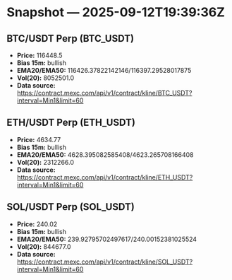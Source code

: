 # Snapshot — 2025-09-12T19:39:36Z

## BTC/USDT Perp (BTC_USDT)
- **Price:** 116448.5
- **Bias 15m:** bullish
- **EMA20/EMA50:** 116426.37822142146/116397.29528017875
- **Vol(20):** 8052501.0
- **Data source:** https://contract.mexc.com/api/v1/contract/kline/BTC_USDT?interval=Min1&limit=60

## ETH/USDT Perp (ETH_USDT)
- **Price:** 4634.77
- **Bias 15m:** bullish
- **EMA20/EMA50:** 4628.395082585408/4623.265708166408
- **Vol(20):** 2312266.0
- **Data source:** https://contract.mexc.com/api/v1/contract/kline/ETH_USDT?interval=Min1&limit=60

## SOL/USDT Perp (SOL_USDT)
- **Price:** 240.02
- **Bias 15m:** bullish
- **EMA20/EMA50:** 239.92795702497617/240.00152381025524
- **Vol(20):** 844677.0
- **Data source:** https://contract.mexc.com/api/v1/contract/kline/SOL_USDT?interval=Min1&limit=60
